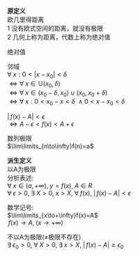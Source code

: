 **原定义**  
欧几里得距离  
1 没有欧式空间的距离，就没有极限  
2 几何上称为距离，代数上称为绝对值  
  
绝对值  
  
邻域  
$\forall\;x:0<|x-x_0|<\delta$  
$\iff\forall\;x\in\mathbb{U}(x_0,\delta)$  
$\iff\forall\;x\in(x_0-\delta,x_0)\cup(x_0,x_0+\delta)$  
$\iff\forall\;x:0<x_0-x<\delta\ \land0<x-x_0<\delta$  
  
$|\,f(x)-A|<\epsilon$  
$\iff A-\epsilon<f(x)<A+\epsilon$  
  
数列极限  
$\lim\limits_{n\to\infty}f(n)=a$  
  
**派生定义**  
以A为极限  
分析表述:  
$\forall\;x\in(a,+\infty),\;y=f(x),\;A\in R$  
$\forall\;\epsilon>0,\;\exists\;X>0,\;x>X,\;\forall\;f(x),\;|\,f(x)-A|<\epsilon$  
  
数学记号:  
$\lim\limits_{x\to+\infty}f(x)=A$  
$\,f(x)\to A,\;(x\to+\infty)$  
  
不以A为极限(≠极限不存在)  
$\exists\;\epsilon_0>0,\;\forall\;X>0,\;\exists\;x>X,\;|\,f(x)-A|\geq\epsilon_0$  
